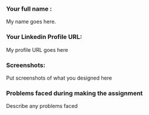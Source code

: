 ### Your full name : 
My name goes here.
### Your Linkedin Profile URL:
My profile URL goes here
### Screenshots:
Put screenshots of what you designed here
### Problems faced during making the assignment
Describe any problems faced
